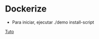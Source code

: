 # Dockerize

* Para iniciar, ejecutar ./demo install-script

[Tuto](https://tech.osteel.me/posts/docker-for-local-web-development-introduction-why-should-you-care)
